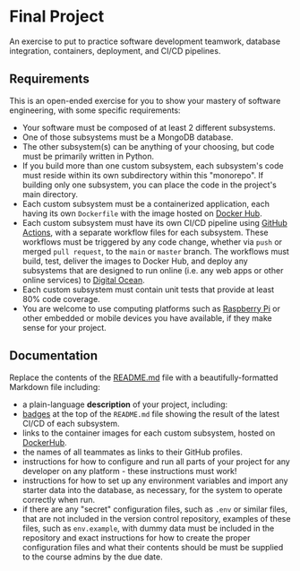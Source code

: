 # Final Project

An exercise to put to practice software development teamwork, database integration, containers, deployment, and CI/CD pipelines.

## Requirements

This is an open-ended exercise for you to show your mastery of software engineering, with some specific requirements:

- Your software must be composed of at least 2 different subsystems.
- One of those subsystems must be a MongoDB database.
- The other subsystem(s) can be anything of your choosing, but code must be primarily written in Python.
- If you build more than one custom subsystem, each subsystem's code must reside within its own subdirectory within this "monorepo". If building only one subsystem, you can place the code in the project's main directory.
- Each custom subsystem must be a containerized application, each having its own `Dockerfile` with the image hosted on [Docker Hub](https://hub.docker.com/).
- Each custom subsystem must have its own CI/CD pipeline using [GitHub Actions](https://docs.github.com/en/actions), with a separate workflow files for each subsystem. These workflows must be triggered by any code change, whether via `push` or merged `pull request`, to the `main` or `master` branch. The workflows must build, test, deliver the images to Docker Hub, and deploy any subsystems that are designed to run online (i.e. any web apps or other online services) to [Digital Ocean](https://m.do.co/c/4d1066078eb0).
- Each custom subsystem must contain unit tests that provide at least 80% code coverage.
- You are welcome to use computing platforms such as [Raspberry Pi](https://www.raspberrypi.com/) or other embedded or mobile devices you have available, if they make sense for your project.

## Documentation

Replace the contents of the [README.md](./README.md) file with a beautifully-formatted Markdown file including:

- a plain-language **description** of your project, including:
- [badges](https://docs.github.com/en/actions/monitoring-and-troubleshooting-workflows/adding-a-workflow-status-badge) at the top of the `README.md` file showing the result of the latest CI/CD of each subsystem.
- links to the container images for each custom subsystem, hosted on [DockerHub](https://hub.docker.com).
- the names of all teammates as links to their GitHub profiles.
- instructions for how to configure and run all parts of your project for any developer on any platform - these instructions must work!
- instructions for how to set up any environment variables and import any starter data into the database, as necessary, for the system to operate correctly when run.
- if there are any "secret" configuration files, such as `.env` or similar files, that are not included in the version control repository, examples of these files, such as `env.example`, with dummy data must be included in the repository and exact instructions for how to create the proper configuration files and what their contents should be must be supplied to the course admins by the due date.
